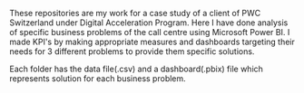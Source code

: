 These repositories are my work for a case study of a client of PWC Switzerland under Digital Acceleration Program. Here I have done analysis of specific business problems of the call centre using Microsoft Power BI. I made KPI's by making appropriate measures and dashboards targeting their needs for 3 different problems to provide them specific solutions.

Each folder has the data file(.csv) and a dashboard(.pbix) file which represents solution for each business problem.
